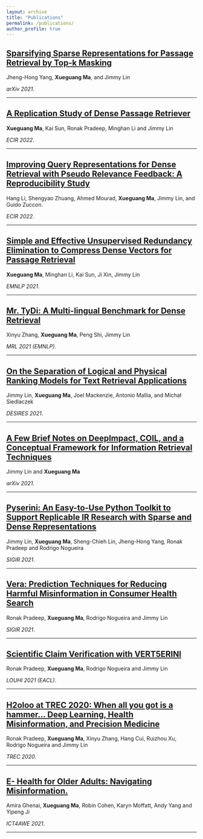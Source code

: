 ```yaml
---
layout: archive
title: "Publications"
permalink: /publications/
author_profile: true
---
```


## [Sparsifying Sparse Representations for Passage Retrieval by Top-k Masking](https://arxiv.org/abs/2112.09628)

Jheng-Hong Yang, **Xueguang Ma**, and Jimmy Lin

_arXiv 2021_.

---

## [A Replication Study of Dense Passage Retriever](https://arxiv.org/abs/2104.05740)

**Xueguang Ma**, Kai Sun, Ronak Pradeep, Minghan Li and Jimmy Lin

_ECIR 2022_.

---

## [Improving Query Representations for Dense Retrieval with Pseudo Relevance Feedback: A Reproducibility Study](https://arxiv.org/abs/2112.06400)

Hang Li, Shengyao Zhuang, Ahmed Mourad, **Xueguang Ma**, Jimmy Lin, and Guido Zuccon.

_ECIR 2022_.

---

## [Simple and Effective Unsupervised Redundancy Elimination to Compress Dense Vectors for Passage Retrieval](https://cs.uwaterloo.ca/~jimmylin/publications/Ma_etal_EMNLP2021.pdf)

**Xueguang Ma**, Minghan Li, Kai Sun, Ji Xin, Jimmy Lin

_EMNLP 2021_.

---

## [Mr. TyDi: A Multi-lingual Benchmark for Dense Retrieval](https://arxiv.org/abs/2108.08787)

Xinyu Zhang, **Xueguang Ma**, Peng Shi, Jimmy Lin

_MRL 2021 (EMNLP)_.

---

## [On the Separation of Logical and Physical Ranking Models for Text Retrieval Applications](https://cs.uwaterloo.ca/~jimmylin/publications/Lin_etal_DESIRES2021.pdf)

Jimmy Lin, **Xueguang Ma**, Joel Mackenzie, Antonio Mallia, and Michał Siedlaczek

_DESIRES 2021_.

---

## [A Few Brief Notes on DeepImpact, COIL, and a Conceptual Framework for Information Retrieval Techniques](https://arxiv.org/abs/2106.14807)

Jimmy Lin and **Xueguang Ma**

_arXiv 2021_.

---

## [Pyserini: An Easy-to-Use Python Toolkit to Support Replicable IR Research with Sparse and Dense Representations](https://arxiv.org/abs/2102.10073)

Jimmy Lin, **Xueguang Ma**, Sheng-Chieh Lin, Jheng-Hong Yang, Ronak Pradeep and Rodrigo Nogueira

_SIGIR 2021_.

---

## [Vera: Prediction Techniques for Reducing Harmful Misinformation in Consumer Health Search](https://cs.uwaterloo.ca/~jimmylin/publications/Pradeep_etal_SIGIR2021.pdf)

Ronak Pradeep, **Xueguang Ma**, Rodrigo Nogueira and Jimmy Lin

_SIGIR 2021_.

---

## [Scientific Claim Verification with VERT5ERINI](https://arxiv.org/abs/2010.11930)

Ronak Pradeep, **Xueguang Ma**, Rodrigo Nogueira and Jimmy Lin

_LOUHI 2021 (EACL)_.

---

## [H2oloo at TREC 2020: When all you got is a hammer... Deep Learning, Health Misinformation, and Precision Medicine](https://trec.nist.gov/pubs/trec29/papers/h2oloo.DL.HM.PM.pdf)

Ronak Pradeep, **Xueguang Ma**, Xinyu Zhang, Hang Cui, Ruizhou Xu, Rodrigo Nogueira and Jimmy Lin

_TREC 2020_.

---

## [E- Health for Older Adults: Navigating Misinformation.](/files/ehealth_misinfo.pdf)

Amira Ghenai, **Xueguang Ma**, Robin Cohen, Karyn Moffatt, Andy Yang and Yipeng Ji

_ICT4AWE 2021_.

---

<!-- {% if author.googlescholar %}
  You can also find my articles on <u><a href="{{author.googlescholar}}">my Google Scholar profile</a>.</u>
{% endif %}

{% include base_path %}

{% for post in site.publications reversed %}
  {% include archive-single.html %}
{% endfor %} -->
